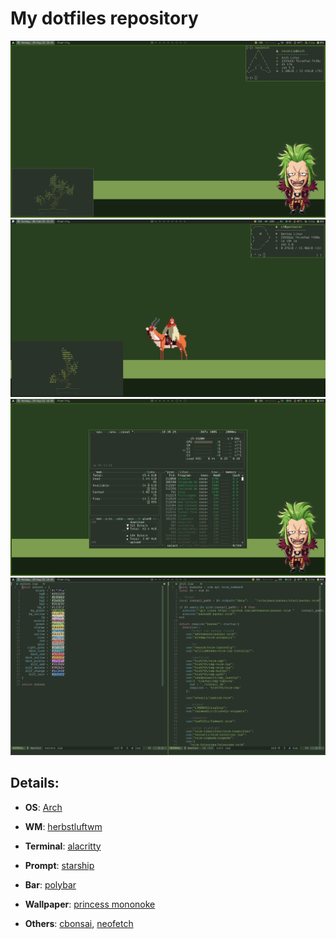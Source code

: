 # My dotfiles repository

![home1](img/home1.png)
![home2](img/home2.png)
![home3](img/home3.png)
![home4](img/home4.png)

## Details:
+ **OS**: [Arch](https://archlinux.org/)

+ **WM**: [herbstluftwm](https://herbstluftwm.org/)

+ **Terminal**: [alacritty](https://alacritty.org/)

+ **Prompt**: [starship](https://starship.rs/)

+ **Bar**: [polybar](https://polybar.github.io/)

+ **Wallpaper**: [princess mononoke](https://mocah.org/uploads/posts/4577569-studio-ghibli-princess-mononoke-ashitaka-pixel-art.png)

+ **Others**: [cbonsai](https://gitlab.com/jallbrit/cbonsai), [neofetch](https://github.com/dylanaraps/neofetch)
